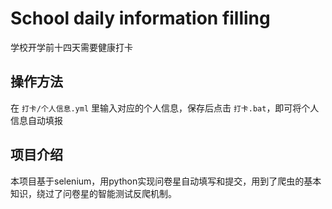 # School daily information filling
 学校开学前十四天需要健康打卡

## 操作方法

在 `打卡/个人信息.yml` 里输入对应的个人信息，保存后点击 `打卡.bat`，即可将个人信息自动填报

## 项目介绍

本项目基于selenium，用python实现问卷星自动填写和提交，用到了爬虫的基本知识，绕过了问卷星的智能测试反爬机制。
